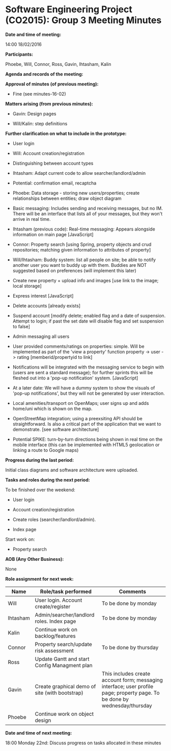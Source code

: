 # Software Engineering Project (CO2015):  Group 3 Meeting Minutes

**Date and time of meeting:**

14:00 18/02/2016

**Participants:**

Phoebe, Will, Connor, Ross, Gavin, Ihtasham, Kalin

**Agenda and records of the meeting:**

**Approval of minutes (of previous meeting):**

- Fine (see minutes-16-02)
	
**Matters arising (from previous minutes):**

- Gavin: Design pages

- Will/Kalin: step definitions

**Further clarification on what to include in the prototype:**

- User login

- Will: Account creation/registration

- Distinguishing between account types

- Ihtasham: Adapt current code to allow searcher/landlord/admin

- Potential: confirmation email, recaptcha

- Phoebe: Data storage - storing new users/properties; create relationships between entities; draw object diagram

- Basic messaging: Includes sending and receiving messages, but no IM. There will be an interface that lists all of your messages, but they won't arrive in real time.

- Ihtasham (previous code): Real-time messaging: Appears alongside information on main page [JavaScript]

- Connor: Property search [using Spring, property objects and crud repositories; matching given information to attributes of property]

- Will/Ihtasham: Buddy system: list all people on site; be able to notify another user you want to buddy up with them. Buddies are NOT suggested based on preferences (will implement this later)

- Create new property + upload info and images [use link to the image; local storage]

- Express interest [JavaScript]

- Delete accounts [already exists]

- Suspend account [modify delete; enabled flag and a date of suspension. Attempt to login; if past the set date will disable flag and set suspension to false]

- Admin messaging all users

- User provided comments/ratings on properties: simple. Will be implemented as part of the 'view a property' function
property -> user -> rating [memberid/propertyid to link]

- Notifications will be integrated with the messaging service to begin with (users are sent a standard message); for further sprints this will be fleshed out into a 'pop-up notification' system. [JavaScript]

- At a later date: We will have a dummy system to show the visuals of 'pop-up notifications', but they will not be generated by user interaction.

- Local amenities/transport on OpenMaps; user signs up and adds home/uni which is shown on the map.

- OpenStreetMap integration; using a preexsiting API should be straightforward. Is also a critical part of the application that we want to demonstrate. [see software architecture]

- Potential SPIKE: turn-by-turn directions being shown in real time on the mobile interface (this can be implemented with HTML5 geolocation or linking a route to Google maps)

**Progress during the last period:**

Initial class diagrams and software architecture were uploaded.

**Tasks and roles during the next period:**

To be finished over the weekend:

- User login

- Account creation/registration

- Create roles (searcher/landlord/admin).

- Index page

Start work on:

- Property search

**AOB (Any Other Business):**

None

**Role assignment for next week:**


|   Name   |     Role/task performed     |  Comments |
|----------|-----------------------------|-----------|
| Will     |User login. Account create/register|To be done by monday|
| Ihtasham |Admin/searcher/landlord roles. Index page|To be done by monday|
| Kalin    |Continue work on backlog/features|           |
| Connor   |Property search/update risk assessment|To be done by thursday|
| Ross     |Update Gantt and start Config Managment plan|           |
| Gavin    |Create graphical demo of site (with bootstrap)|This includes create account form; messaging interface; user profile page; property page. To be done by wednesday/thursday          |
| Phoebe   |Continue work on object design|           |
	

**Date and time of next meeting:**

18:00 Monday 22nd: Discuss progress on tasks allocated in these minutes
